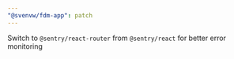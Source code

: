 ```yaml
---
"@svenvw/fdm-app": patch
---
```


Switch to `@sentry/react-router` from `@sentry/react` for better error monitoring
